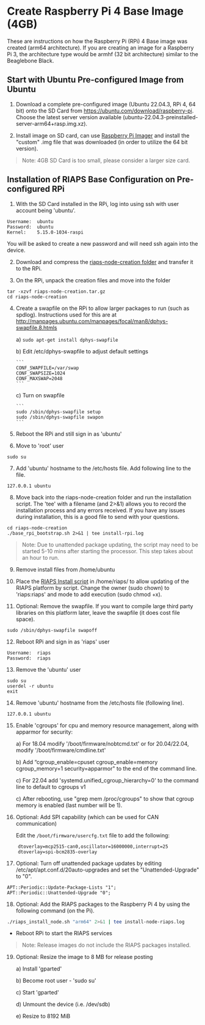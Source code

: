 # Create Raspberry Pi 4 Base Image (4GB)

These are instructions on how the Raspberry Pi (RPi) 4 Base image was created (arm64 architecture).  If you are creating an image for a Raspberry Pi 3, the architecture type would be armhf (32 bit architecture) similar to the Beaglebone Black.

## Start with Ubuntu Pre-configured Image from Ubuntu

1) Download a complete pre-configured image (Ubuntu 22.04.3, RPi 4, 64 bit) onto the SD Card from https://ubuntu.com/download/raspberry-pi. Choose the latest server version available (ubuntu-22.04.3-preinstalled-server-arm64+rasp.img.xz).  

2) Install image on SD card, can use [Raspberry Pi Imager](https://www.raspberrypi.org/downloads/) and install the "custom" .img file that was downloaded (in order to utilize the 64 bit version).

> Note: 4GB SD Card is too small, please consider a larger size card.

## Installation of RIAPS Base Configuration on Pre-configured RPi

1) With the SD Card installed in the RPi, log into using ssh with user account being 'ubuntu'.  
```
Username:  ubuntu
Password:  ubuntu
Kernel:    5.15.0-1034-raspi
```

You will be asked to create a new password and will need ssh again into the device.

2) Download and compress the [riaps-node-creation folder](https://github.com/RIAPS/riaps-integration/tree/master/riaps-node-creation) and transfer it to the RPi.

3) On the RPi, unpack the creation files and move into the folder

```
tar -xzvf riaps-node-creation.tar.gz
cd riaps-node-creation
```

4) Create a swapfile on the RPi to allow larger packages to run (such as spdlog).  Instructions used for this are at http://manpages.ubuntu.com/manpages/focal/man8/dphys-swapfile.8.htmls

    a) ```sudo apt-get install dphys-swapfile```

    b) Edit /etc/dphys-swapfile to adjust default settings

       ```
       CONF_SWAPFILE=/var/swap
       CONF_SWAPSIZE=1024
       CONF_MAXSWAP=2048
       ```

    c) Turn on swapfile

       ```
       sudo /sbin/dphys-swapfile setup
       sudo /sbin/dphys-swapfile swapon
       ```

5)  Reboot the RPi and still sign in as 'ubuntu'

6)  Move to 'root' user

```
sudo su
```

7) Add 'ubuntu' hostname to the /etc/hosts file. Add following line to the file.

```
127.0.0.1 ubuntu
```

8) Move back into the riaps-node-creation folder and run the installation script. The 'tee' with a filename (and 2>&1) allows you to record the installation process and any errors received. If you have any issues during installation, this is a good file to send with your questions.

```
cd riaps-node-creation
./base_rpi_bootstrap.sh 2>&1 | tee install-rpi.log
```

> Note: Due to unattended package updating, the script may need to be started 5-10 mins after starting the processor.  This step takes about an hour to run.

9) Remove install files from /home/ubuntu

10) Place the [RIAPS Install script](https://github.com/RIAPS/riaps-integration/blob/master/riaps-node-runtime/riaps_install_node.sh) in /home/riaps/ to allow updating of the RIAPS platform by script. Change the owner (sudo chown) to 'riaps:riaps' and mode to add execution (sudo chmod +x).

11) Optional:  Remove the swapfile.  If you want to compile large third party libraries on this platform later, leave the swapfile (it does cost file space).

```
sudo /sbin/dphys-swapfile swapoff
```

12) Reboot RPi and sign in as 'riaps' user

```
Username:  riaps
Password:  riaps
```

13) Remove the 'ubuntu' user

```
sudo su
userdel -r ubuntu
exit
```

14) Remove 'ubuntu' hostname from the /etc/hosts file (following line).

```
127.0.0.1 ubuntu
```

15) Enable 'cgroups' for cpu and memory resource management, along with apparmor for security:

    a) For 18.04 modify '/boot/firmware/nobtcmd.txt' or for 20.04/22.04, modify '/boot/firmware/cmdline.txt'

    b) Add “cgroup_enable=cpuset cgroup_enable=memory cgroup_memory=1 security=apparmor" to the end of the command line.

    c) For 22.04 add 'systemd.unified_cgroup_hierarchy=0' to the command line to default to cgroups v1

    c) After rebooting, use "grep mem /proc/cgroups" to show that cgroup memory is enabled (last number will be 1).

16) Optional: Add SPI capability (which can be used for CAN communication)

    Edit the `/boot/firmware/usercfg.txt` file to add the following:

```
    dtoverlay=mcp2515-can0,oscillator=16000000,interrupt=25
    dtoverlay=spi-bcm2835-overlay
```

17) Optional: Turn off unattended package updates by editing /etc/apt/apt.conf.d/20auto-upgrades and set the "Unattended-Upgrade" to "0".

```
APT::Periodic::Update-Package-Lists "1";
APT::Periodic::Unattended-Upgrade "0";
```

18) Optional: Add the RIAPS packages to the Raspberry Pi 4 by using the following command (on the Pi).

```bash
./riaps_install_node.sh "arm64" 2>&1 | tee install-node-riaps.log
```

- Reboot RPi to start the RIAPS services

> Note: Release images do not include the RIAPS packages installed.

19) Optional: Resize the image to 8 MB for release posting

    a) Install 'gparted'

    b) Become root user - 'sudo su'

    c) Start 'gparted'

    d) Unmount the device (i.e. /dev/sdb)

    e) Resize to 8192 MiB
